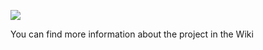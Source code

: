 ![](https://proxy.spigotmc.org/952bd1754ad55053bb3022e7a100270e68cdd540?url=http%3A%2F%2Fdev.bukkit.org%2Fthumbman%2Fimages%2F84%2F162%2F600x337%2Fbannerbb2.png.-m1.png)

You can find more information about the project in the Wiki


